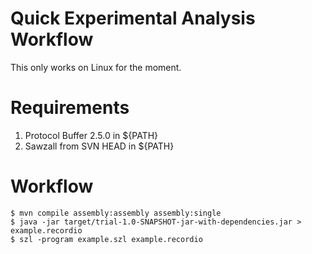 # Quick Experimental Analysis Workflow
This only works on Linux for the moment.

# Requirements
1. Protocol Buffer 2.5.0 in ${PATH}
2. Sawzall from SVN HEAD in ${PATH}

# Workflow
    $ mvn compile assembly:assembly assembly:single
    $ java -jar target/trial-1.0-SNAPSHOT-jar-with-dependencies.jar > example.recordio
    $ szl -program example.szl example.recordio